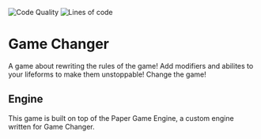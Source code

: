 ![Code Quality](https://img.shields.io/codefactor/grade/github/Node-Kid/Game-Changer/dev) ![Lines of code](https://img.shields.io/tokei/lines/github/Node-Kid/Game-Changer)
# Game Changer
A game about rewriting the rules of the game! Add modifiers and abilites to your lifeforms to make them unstoppable! Change the game!

## Engine
This game is built on top of the Paper Game Engine, a custom engine written for Game Changer.
